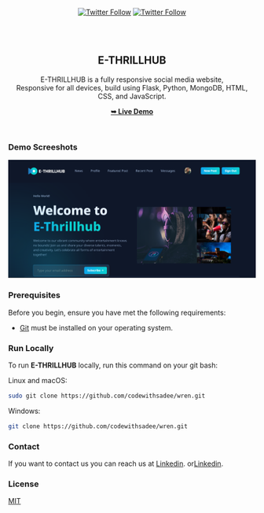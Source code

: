 <div align="center">
  

[![Twitter Follow](https://img.shields.io/twitter/follow/NdefoAfam_?style=social)](https://twitter.com/intent/follow?screen_name=NdefoAfam_)
[![Twitter Follow](https://img.shields.io/twitter/follow/NwanzeJustin_?style=social)](https://twitter.com/intent/follow?screen_name=NwanzeJustin_)

  <br />
  <br />

  <h2 align="center">E-THRILLHUB</h2>

  E-THRILLHUB is a fully responsive social media website, <br />Responsive for all devices, build using Flask, Python, MongoDB, HTML, CSS, and JavaScript.

  <a href=""><strong>➥ Live Demo</strong></a>

</div>

<br />

### Demo Screeshots

![Wren Desktop Demo](./assets/images/ETHRILL.png "Desktop Demo")

### Prerequisites

Before you begin, ensure you have met the following requirements:

* [Git](https://git-scm.com/downloads "Download Git") must be installed on your operating system.

### Run Locally

To run **E-THRILLHUB** locally, run this command on your git bash:

Linux and macOS:

```bash
sudo git clone https://github.com/codewithsadee/wren.git
```

Windows:

```bash
git clone https://github.com/codewithsadee/wren.git
```

### Contact

If you want to contact us you can reach us at [Linkedin](https://www.linkedin.com/in/ndefoafam).
or[Linkedin](https://www.linkedin.com/in/ndefoafam).

### License

[MIT](https://choosealicense.com/licenses/mit/)

